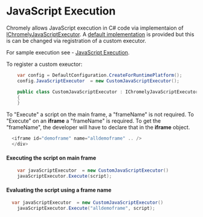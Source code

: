 
# JavaScript Execution

Chromely allows JavaScript execution in C# code via implementaion of [IChromelyJavaScriptExecutor](https://github.com/chromelyapps/Chromely/blob/master/src/Chromely.Core/IChromelyJavaScriptExecutor.cs). A [default implementation](https://github.com/chromelyapps/Chromely/blob/master/src/Chromely/Browser/Handlers/DefaultJavaScriptExecutor.cs) is provided but this is can be changed via registration of a custom executor.

For sample execution see - [JavaScript Execution](https://github.com/chromelyapps/demo-projects/blob/cbb0eb2e930285d28813bbb3e60cc110de68ea0a/regular-chromely/CrossPlatDemo/Controllers/ExecuteJavaScriptDemoController.cs#L57).

To register a custom exeuctor:

````csharp
    var config = DefaultConfiguration.CreateForRuntimePlatform();
    config.JavaScriptExecutor  = new CustomJavaScriptExecutor();

    public class CustomJavaScriptExecutor : IChromelyJavaScriptExecutor
    {
    }

````
To "Execute" a script on the main frame, a "frameName" is not required. To "Execute" on an **iframe** a "frameName" is required. To get the "frameName", the developer will have to declare that in the  **iframe** object.

````javascript
  <iframe id="demoframe" name="alldemoframe" .. />
  </div>
````
#### Executing the script on main frame
````csharp
    var javaScriptExecutor  = new CustomJavaScriptExecutor()
    javaScriptExecutor.Execute(script);
````
#### Evaluating the script using a frame name
````csharp
  var javaScriptExecutor  = new CustomJavaScriptExecutor()
    javaScriptExecutor.Execute("alldemoframe", script);
````
